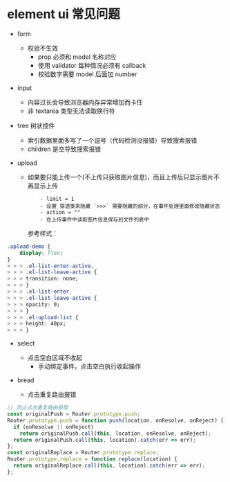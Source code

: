 # element ui 常见问题

- form
  - 校验不生效
    - prop 必须和 model 名称对应
    - 使用 validator 每种情况必须有 callback
    - 校验数字需要 model 后面加 number
- input
  - 内容过长会导致浏览器内存异常增加而卡住
  - 非 textarea 类型无法读取换行符
- tree 树状控件
  - 索引数据里面多写了一个逗号（代码检测没报错）导致搜索报错
  - children 是空导致搜索报错
- upload

  - 如果要只能上传一个(不上传只获取图片信息)，而且上传后只显示图片不再显示上传

            - limit = 1
            - 设置 穿透类来隐藏 `>>>` 需要隐藏的部分，在事件处理里面修改隐藏状态
            - action = ""
            - 在上传事件中读取图片信息保存到文件列表中

    参考样式：

```css
.upload-demo {
    display: flex;
}
> > > .el-list-enter-active,
> > > .el-list-leave-active {
> > > transition: none;
> > > }
> > > .el-list-enter,
> > > .el-list-leave-active {
> > > opacity: 0;
> > > }
> > > .el-upload-list {
> > > height: 40px;
> > > }

```

- select

  - 点击空白区域不收起
    - 手动绑定事件，点击空白执行收起操作

- bread
  - 点击重复路由报错

```JavaScript
// 防止点击重复路由报错
const originalPush = Router.prototype.push;
Router.prototype.push = function push(location, onResolve, onReject) {
  if (onResolve || onReject)
    return originalPush.call(this, location, onResolve, onReject);
  return originalPush.call(this, location).catch(err => err);
};
const originalReplace = Router.prototype.replace;
Router.prototype.replace = function replace(location) {
  return originalReplace.call(this, location).catch(err => err);
};
```

